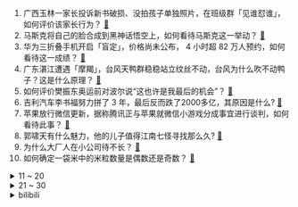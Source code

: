 1. 广西玉林一家长投诉新书破损、没拍孩子单独照片，在班级群「见谁怼谁」，如何评价该家长行为？ [:link:](https://www.zhihu.com/question/666442850)
2. 马斯克将自己的脸合成到黑神话悟空上，如何看待马斯克这一举动？ [:link:](https://www.zhihu.com/question/666446049)
3. 华为三折叠手机开启「盲定」，价格尚未公布， 4 小时超 82 万人预约，如何看待这一成绩？ [:link:](https://www.zhihu.com/question/666472247)
4. 广东湛江遭遇「摩羯」，台风天鸭群稳稳站立纹丝不动，台风为什么吹不动鸭子？这是什么原理？ [:link:](https://www.zhihu.com/question/666459671)
5. 如何评价樊振东奥运前对波尔说“这也许是我最后的机会”？ [:link:](https://www.zhihu.com/question/666483734)
6. 吉利汽车李书福努力拼了 3 年，最后反而跌了2000多亿，其原因是什么? [:link:](https://www.zhihu.com/question/664528060)
7. 苹果放行微信更新，据称腾讯正与苹果就微信小游戏分成事宜进行谈判，如何看待此事？ [:link:](https://www.zhihu.com/question/666382325)
8. 郭啸天有什么魅力，他的儿子值得江南七怪寻找那么久? [:link:](https://www.zhihu.com/question/666395995)
9. 为什么大厂人在小公司待不长？ [:link:](https://www.zhihu.com/question/666282529)
10. 如何确定一袋米中的米粒数量是偶数还是奇数？ [:link:](https://www.zhihu.com/question/666009766)
<details>
<summary>11 ~ 20</summary>

11. 河南一超市被传倒闭大量顾客涌入连吃带喝一片狼藉，市监局回应「倒闭传闻不实」，如何看待此事？ [:link:](https://www.zhihu.com/question/666439252)
12. 三大卤味巨头营收均出现下滑，卤味为何卖不动了？对此你怎么看？ [:link:](https://www.zhihu.com/question/666399575)
13. 华谊兄弟总裁王中磊考虑将《黑神话：悟空》拍成电影，你看好这类影视化改编吗？有哪些难点？ [:link:](https://www.zhihu.com/question/666477182)
14. 深圳将手机、平板电脑、消费级无人机等产品纳入以旧换新补贴范围，最高补贴 2000 元，如何看待此举？ [:link:](https://www.zhihu.com/question/666392652)
15. 如何看待柯洁在第26届农心杯世界团体锦标赛第3局中，在巨大优势下超时负？ [:link:](https://www.zhihu.com/question/666464241)
16. 国足输日本是很正常的事情，为何这次国足十八强赛输日本，咱们全国人民都不能接受? [:link:](https://www.zhihu.com/question/666297500)
17. 如何看待小米SU7中保研碰撞成绩获得3项G+，对比其它车型如何？ [:link:](https://www.zhihu.com/question/666264552)
18. 如何看待杭温高铁？ [:link:](https://www.zhihu.com/question/67897729)
19. 哪吒真的像网友说的那样会李靖塔一离开手就杀了李靖吗? [:link:](https://www.zhihu.com/question/666344074)
20. 传存量房贷利率或降 80 bp，存量房贷利率下调的可能性有多大？若调降会怎么调整？ [:link:](https://www.zhihu.com/question/666442956)
</details>
<details>
<summary>21 ~ 30</summary>

21. 《喜人奇妙夜》收官，这一整季中你最喜欢哪个节目？ [:link:](https://www.zhihu.com/question/666358583)
22. 能耗、续航、安全、颜值与品牌，哪种因素影响你选购新能源汽车？ [:link:](https://www.zhihu.com/question/665507512)
23. 1 岁宝宝学走路，摔了一跤「中风」了，幼儿也会「中风」吗？具体是哪些原因导致的？ [:link:](https://www.zhihu.com/question/666402642)
24. 《鬼灭之刃》中，哪个鬼大家更为同情一些？ [:link:](https://www.zhihu.com/question/665035775)
25. 为什么飞艇一定要充氦气或者氢气，直接用抽气机抽真空不好吗？ [:link:](https://www.zhihu.com/question/665707068)
26. 如果能穿越时空，时光倒流，你最希望与中国历史上哪位英雄人物，古典圣贤做一次深刻的对话？ [:link:](https://www.zhihu.com/question/666249039)
27. 有哪些你以为很大，其实很小的城市？ [:link:](https://www.zhihu.com/question/658242776)
28. PS5 游戏《宇宙机器人》已上线，如何评价这款游戏？有哪些亮眼设计值得聊聊？ [:link:](https://www.zhihu.com/question/666298342)
29. 万科向银行融资 114.8 亿元，以子公司所持股权及在建工程作为担保，对企业有何影响？ [:link:](https://www.zhihu.com/question/666213919)
30. 我们为什么要努力呢? [:link:](https://www.zhihu.com/question/666400150)
</details><details>
<summary>bilibili</summary>

</details>